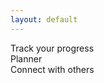 ```yaml
---
layout: default
---
```



<div class=".container-fluid"> 
  <div class="row">
    <div class="col-md">
      Track your progress
    </div>
    <div class="col-md">
      Planner 
    </div>
    <div class="col-md"> 
      Connect with others 
    </div>
  </div>
</div> 
